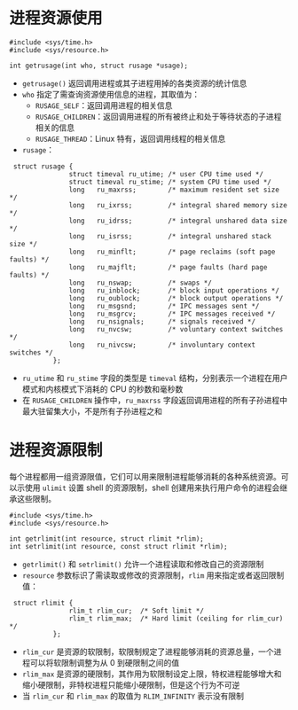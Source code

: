 # 进程资源使用

```
#include <sys/time.h>
#include <sys/resource.h>

int getrusage(int who, struct rusage *usage);
```

- `getrusage()` 返回调用进程或其子进程用掉的各类资源的统计信息
- `who` 指定了需查询资源使用信息的进程，其取值为：
  - `RUSAGE_SELF`：返回调用进程的相关信息
  - `RUSAGE_CHILDREN`：返回调用进程的所有被终止和处于等待状态的子进程相关的信息
  - `RUSAGE_THREAD`：Linux 特有，返回调用线程的相关信息
- `rusage`：

```
 struct rusage {
               struct timeval ru_utime; /* user CPU time used */
               struct timeval ru_stime; /* system CPU time used */
               long   ru_maxrss;        /* maximum resident set size */
               long   ru_ixrss;         /* integral shared memory size */
               long   ru_idrss;         /* integral unshared data size */
               long   ru_isrss;         /* integral unshared stack size */
               long   ru_minflt;        /* page reclaims (soft page faults) */
               long   ru_majflt;        /* page faults (hard page faults) */
               long   ru_nswap;         /* swaps */
               long   ru_inblock;       /* block input operations */
               long   ru_oublock;       /* block output operations */
               long   ru_msgsnd;        /* IPC messages sent */
               long   ru_msgrcv;        /* IPC messages received */
               long   ru_nsignals;      /* signals received */
               long   ru_nvcsw;         /* voluntary context switches */
               long   ru_nivcsw;        /* involuntary context switches */
           };
```

- `ru_utime` 和 `ru_stime`  字段的类型是 `timeval` 结构，分别表示一个进程在用户模式和内核模式下消耗的 CPU 的秒数和毫秒数
- 在 `RUSAGE_CHILDREN` 操作中，`ru_maxrss` 字段返回调用进程的所有子孙进程中最大驻留集大小，不是所有子孙进程之和

# 进程资源限制

每个进程都用一组资源限值，它们可以用来限制进程能够消耗的各种系统资源。可以示使用 `ulimit` 设置  shell 的资源限制，shell 创建用来执行用户命令的进程会继承这些限制。

```
#include <sys/time.h>
#include <sys/resource.h>

int getrlimit(int resource, struct rlimit *rlim);
int setrlimit(int resource, const struct rlimit *rlim);
```

- `getrlimit()` 和 `setrlimit()` 允许一个进程读取和修改自己的资源限制
- `resource` 参数标识了需读取或修改的资源限制，`rlim` 用来指定或者返回限制值：

```
 struct rlimit {
               rlim_t rlim_cur;  /* Soft limit */
               rlim_t rlim_max;  /* Hard limit (ceiling for rlim_cur) */
           };
```

- `rlim_cur` 是资源的软限制，软限制规定了进程能够消耗的资源总量，一个进程可以将软限制调整为从 0 到硬限制之间的值
- `rlim_max` 是资源的硬限制，其作用为软限制设定上限，特权进程能够增大和缩小硬限制，非特权进程只能缩小硬限制，但是这个行为不可逆
- 当 `rlim_cur` 和 `rlim_max` 的取值为 `RLIM_INFINITY` 表示没有限制



















